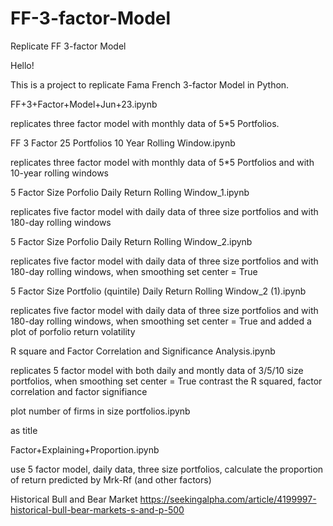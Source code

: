 # FF-3-factor-Model
Replicate FF 3-factor Model

Hello!

This is a project to replicate Fama French 3-factor Model in Python.

FF+3+Factor+Model+Jun+23.ipynb 

replicates three factor model with monthly data of 5*5 Portfolios.


FF 3 Factor 25 Portfolios 10 Year Rolling Window.ipynb

replicates three factor model with monthly data of 5*5 Portfolios and with 10-year rolling windows


5 Factor Size Porfolio Daily Return Rolling Window_1.ipynb

replicates five factor model with daily data of three size portfolios and with 180-day rolling windows


5 Factor Size Porfolio Daily Return Rolling Window_2.ipynb

replicates five factor model with daily data of three size portfolios and with 180-day rolling windows, when smoothing set center = True


5 Factor Size Portfolio (quintile) Daily Return Rolling Window_2 (1).ipynb

replicates five factor model with daily data of three size portfolios and with 180-day rolling windows, when smoothing set center = True 
and added a plot of porfolio return volatility


R square and Factor Correlation and Significance Analysis.ipynb

replicates 5 factor model with both daily and montly data of 3/5/10 size portfolios, when smoothing set center = True
contrast the R squared, factor correlation and factor signifiance


plot number of firms in size portfolios.ipynb

as title


Factor+Explaining+Proportion.ipynb

use 5 factor model, daily data, three size portfolios, calculate the proportion of return predicted by Mrk-Rf (and other factors)

Historical Bull and Bear Market https://seekingalpha.com/article/4199997-historical-bull-bear-markets-s-and-p-500

